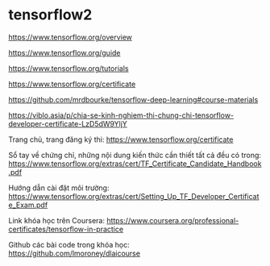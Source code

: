 # tensorflow2

https://www.tensorflow.org/overview

https://www.tensorflow.org/guide

https://www.tensorflow.org/tutorials

https://www.tensorflow.org/certificate

https://github.com/mrdbourke/tensorflow-deep-learning#course-materials

https://viblo.asia/p/chia-se-kinh-nghiem-thi-chung-chi-tensorflow-developer-certificate-LzD5dW9YljY

Trang chủ, trang đăng ký thi: https://www.tensorflow.org/certificate

Sổ tay về chứng chỉ, những nội dung kiến thức cần thiết tất cả đều có trong: https://www.tensorflow.org/extras/cert/TF_Certificate_Candidate_Handbook.pdf

Hướng dẫn cài đặt môi trường: https://www.tensorflow.org/extras/cert/Setting_Up_TF_Developer_Certificate_Exam.pdf

Link khóa học trên Coursera: https://www.coursera.org/professional-certificates/tensorflow-in-practice

Github các bài code trong khóa học: https://github.com/lmoroney/dlaicourse